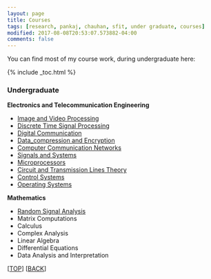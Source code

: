 ```yaml
---
layout: page
title: Courses
tags: [research, pankaj, chauhan, sfit, under graduate, courses]
modified: 2017-08-08T20:53:07.573882-04:00
comments: false
---
```


You can find most of my course work, during undergraduate here:

{% include _toc.html %}

### Undergraduate
**Electronics and Telecommunication Engineering**  

* [Image and Video Processing](http://sfitengg.org/EXTC/Syllabus/sem7/Image%20and%20video%20processing%20.pdf)
* [Discrete Time Signal Processing](http://sfitengg.org/EXTC/Syllabus/sem56/DTSP.pdf)
* [Digital Communication](http://sfitengg.org/EXTC/Syllabus/sem56/DCOM.pdf)
* [Data_compression and Encryption](http://sfitengg.org/EXTC/Syllabus/sem7/Data_compression%20and%20encryption.pdf)
* [Computer Communication Networks](http://sfitengg.org/EXTC/Syllabus/sem56/CCN.pdf)
* [Signals and Systems](http://sfitengg.org/EXTC/Syllabus/sem4/SAS.pdf)
* [Microprocessors](http://sfitengg.org/EXTC/Syllabus/sem4/MPMC.pdf)
* [Circuit and Transmission Lines Theory](http://sfitengg.org/EXTC/Syllabus/sem3/Circuit%20and%20Transmission%20Lines.pdf)
* [Control Systems](http://sfitengg.org/EXTC/Syllabus/sem4/PCS.pdf)
* [Operating Systems](http://sfitengg.org/EXTC/Syllabus/sem56/OS.pdf)

**Mathematics**

* [Random Signal Analysis](http://sfitengg.org/EXTC/Syllabus/sem56/RSA.pdf)
* Matrix Computations
* Calculus
* Complex Analysis
* Linear Algebra
* Differential Equations
* Data Analysis and Interpretation

[[TOP](/projects/courses/)] [[BACK](/projects/)]
